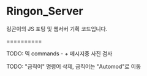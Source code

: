 # Ringon_Server

링곤이의 JS 포팅 및 웹서버 기획 코드입니다.

==========

TODO: 덱 commands - + 메시지중 사진 검사

TODO: "금칙어" 명령어 삭제, 금칙어는 "Automod"로 이동
